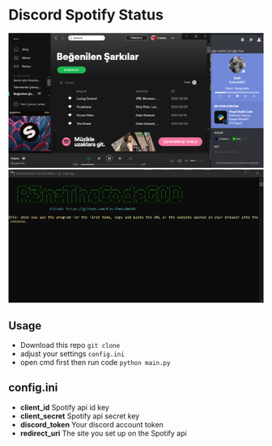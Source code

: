 # Discord Spotify Status
<img src=".assets/1.png">
<img src=".assets/2.png">

## Usage

- Download this repo `git clone`
- adjust your settings `config.ini`
- open cmd first then run code `python main.py`

## config.ini

- **client_id** Spotify api id key
- **client_secret** Spotify api secret key
- **discord_token** Your discord account token
- **redirect_uri** The site you set up on the Spotify api




